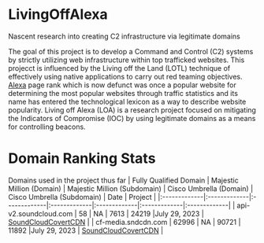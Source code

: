 # LivingOffAlexa
Nascent research into creating C2 infrastructure via legitimate domains

The goal of this project is to develop a Command and Control (C2) systems by strictly utilizing web infrastructure within top trafficked websites.  This projecct is influenced by the Living off the Land (LOTL) technique of effectively using native applications to carry out red teaming objectives.  [Alexa](https://en.wikipedia.org/wiki/Alexa_Internet) page rank which is now defunct was once a popular website for determining the most popular websites through traffic statistics and its name has entered the technological lexicon as a way to describe website popularity.  Living off Alexa (LOA) is a research project focused on mitigating the Indicators of Compromise (IOC) by using legitimate domains as a means for controlling beacons.  

# Domain Ranking Stats
Domains used in the project thus far
| Fully Qualified Domain    | Majestic Million (Domain) | Majestic Million (Subdomain) |  Cisco Umbrella (Domain)  | Cisco Umbrella (Subdomain) | Date | Project | 
|:-------------|:-------------|:-------------|:-------------|:-------------|:-------------|:-------------|
| api-v2.soundcloud.com | 58    | NA | 7613 | 24219 |July 29, 2023 | [SoundCloudCovertCDN](https://github.com/reevesrs24/LivingOffAlexa/tree/main/SoundCloudCovertCDN) |
| cf-media.sndcdn.com   | 62996 | NA | 90721 | 11892 |July 29, 2023 | [SoundCloudCovertCDN](https://github.com/reevesrs24/LivingOffAlexa/tree/main/SoundCloudCovertCDN) |
